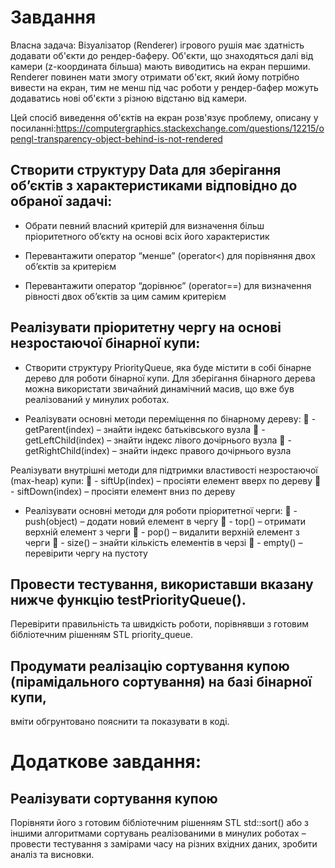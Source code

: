 # Завдання

Власна задача:
Візуалізатор (Renderer) ігрового рушія має здатність додавати об'єкти до рендер-баферу. 
Об'єкти, що знаходяться далі від камери (z-координата більша) мають виводитись на екран першими.
Renderer повинен мати змогу отримати об'єкт, який йому потрібно вивести на екран, тим не менш
під час роботи у рендер-бафер можуть додаватись нові об'єкти з різною відстаню від камери.

Цей спосіб виведення об'єктів на екран розв'язує проблему, описану у посиланні:https://computergraphics.stackexchange.com/questions/12215/opengl-transparency-object-behind-is-not-rendered 

## Створити структуру Data для зберігання об’єктів з характеристиками відповідно до обраної задачі:

- 	Обрати певний власний критерій для визначення більш пріоритетного
	об’єкту на основі всіх його характеристик

- 	Перевантажити оператор “менше” (operator<) для порівняння двох
	об’єктів за критерієм

- 	Перевантажити оператор “дорівнює” (operator==) для визначення
	рівності двох об’єктів за цим самим критерієм

## Реалізувати пріоритетну чергу на основі незростаючої бінарної купи:
- 	Створити структуру PriorityQueue, яка буде містити в собі бінарне
	дерево для роботи бінарної купи. Для зберігання бінарного дерева
	можна використати звичайний динамічний масив, що вже був
	реалізований у минулих роботах.

-	Реалізувати основні методи переміщення по бінарному дереву:
 	-	getParent(index) – знайти індекс батьківського вузла
 	-	getLeftChild(index) – знайти індекс лівого дочірнього вузла
 	-	getRightChild(index) – знайти індекс правого дочірнього вузла

Реалізувати внутрішні методи для підтримки властивості незростаючої (max-heap) купи:
 	-	siftUp(index) – просіяти елемент вверх по дереву
 	-	siftDown(index) – просіяти елемент вниз по дереву

- 	Реалізувати основні методи для роботи пріоритетної черги:
 	-	push(object) – додати новий елемент в чергу
 	-	top() – отримати верхній елемент з черги
 	-	pop() – видалити верхній елемент з черги
 	-	size() – знайти кількість елементів в черзі
 	-	empty() – перевірити чергу на пустоту

## Провести тестування, використавши вказану нижче функцію testPriorityQueue(). 
Перевірити правильність та швидкість роботи, порівнявши з 
готовим бібліотечним рішенням STL priority_queue.

## Продумати реалізацію сортування купою (пірамідального сортування) на базі бінарної купи,
вміти обгрунтовано пояснити та показувати в коді.

# Додаткове завдання:
## Реалізувати сортування купою
Порівняти його з готовим бібліотечним рішенням STL std::sort() 
або з іншими алгоритмами сортувань реалізованими в минулих 
роботах – провести тестування з замірами часу на різних вхідних даних, 
зробити аналіз та висновки.